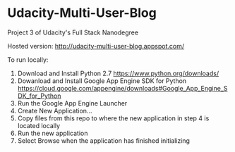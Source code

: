 # Udacity-Multi-User-Blog
Project 3 of Udacity's Full Stack Nanodegree

Hosted version: http://udacity-multi-user-blog.appspot.com/

To run locally:

1. Download and Install Python 2.7 https://www.python.org/downloads/
2. Dowanload and Install Google App Engine SDK for Python https://cloud.google.com/appengine/downloads#Google_App_Engine_SDK_for_Python
3. Run the Google App Engine Launcher
4. Create New Application...
5. Copy files from this repo to where the new application in step 4 is located locally
6. Run the new application
7. Select Browse when the application has finished initializing
